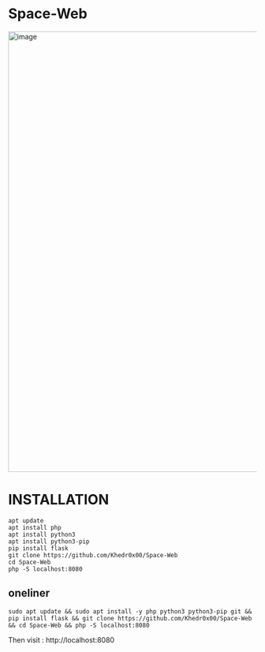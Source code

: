 # Space-Web
<img width="1264" height="893" alt="image" src="https://github.com/user-attachments/assets/f22fa54a-6a1a-4310-9c0d-c01934ce3fce" />



# INSTALLATION

```
apt update
apt install php
apt install python3
apt install python3-pip
pip install flask
git clone https://github.com/Khedr0x00/Space-Web
cd Space-Web
php -S localhost:8080
```

## oneliner

```
sudo apt update && sudo apt install -y php python3 python3-pip git && pip install flask && git clone https://github.com/Khedr0x00/Space-Web && cd Space-Web && php -S localhost:8080
```


Then visit : http://localhost:8080


